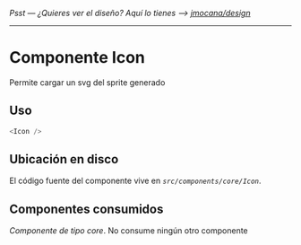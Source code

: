 *Psst — ¿Quieres ver el diseño? Aquí lo tienes --> [jmocana/design](https://github.com/sveltejs/template)*

---

# Componente Icon

Permite cargar un svg del sprite generado

## Uso
```js
<Icon />
```
## Ubicación en disco
El código fuente del componente vive en *`src/components/core/Icon`*.

## Componentes consumidos

*Componente de tipo core*. No consume ningún otro componente